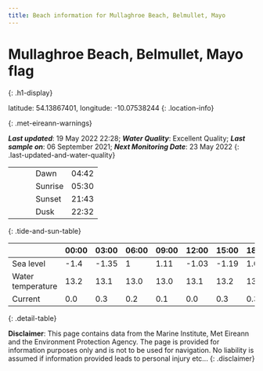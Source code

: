 ```yaml
---
title: Beach information for Mullaghroe Beach, Belmullet, Mayo
---
```

# Mullaghroe Beach, Belmullet, Mayo <span class="material-icons blue-flag" alt="This a Blue Flag beach">flag</span>
{: .h1-display}

latitude: 54.13867401, longitude: -10.07538244
{: .location-info}


{: .met-eireann-warnings}

___Last updated___: 19 May 2022 22:28; ___Water Quality___: Excellent Quality;
___Last sample on___: 06 September 2021; ___Next Monitoring Date___: 23 May 2022
{: .last-updated-and-water-quality}

|   |   |   |   |   |
|---|---|---|---|---|
|   |   |   | Dawn  | 04:42 |
|   |   |   | Sunrise  | 05:30 |
|   |   |   | Sunset  | 21:43 |
|   |   |   | Dusk  | 22:32 |
{: .tide-and-sun-table}

<div></div>

| | 00:00 | 03:00 | 06:00 | 09:00 | 12:00 | 15:00 | 18:00 | 21:00 |
|---|---|---|---|---|---|---|---|---|
| Sea level | -1.4 | -1.35 | 1 | 1.11| -1.03 | -1.19 | 1.09 | 1.49 |
| Water temperature | 13.2 | 13.1 | 13.0 | 13.0 | 13.1 | 13.2 | 13.2 | 13.2 |
| Current | 0.0 | 0.3 | 0.2 | 0.1 | 0.0| 0.3 | 0.3 | 0.1 |
{: .detail-table}

__Disclaimer__: This page contains data from the Marine Institute,
Met Eireann and the Environment Protection Agency. The page is provided for
information purposes only and is not to be used for navigation. No liability
is assumed if information provided leads to personal injury etc...
{: .disclaimer}